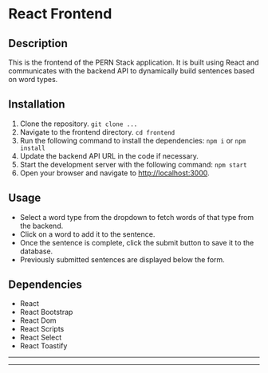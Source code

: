 # React Frontend

## Description
This is the frontend of the PERN Stack application. It is built using React and communicates with the backend API to dynamically build sentences based on word types.

## Installation
1. Clone the repository. `git clone ...`
2. Navigate to the frontend directory. `cd frontend`
3. Run the following command to install the dependencies: `npm i` or `npm install`
4. Update the backend API URL in the code if necessary.
5. Start the development server with the following command: `npm start`
6. Open your browser and navigate to [http://localhost:3000](http://localhost:3000).

## Usage
- Select a word type from the dropdown to fetch words of that type from the backend.
- Click on a word to add it to the sentence.
- Once the sentence is complete, click the submit button to save it to the database.
- Previously submitted sentences are displayed below the form.

## Dependencies
- React
- React Bootstrap
- React Dom
- React Scripts
- React Select
- React Toastify

---
---